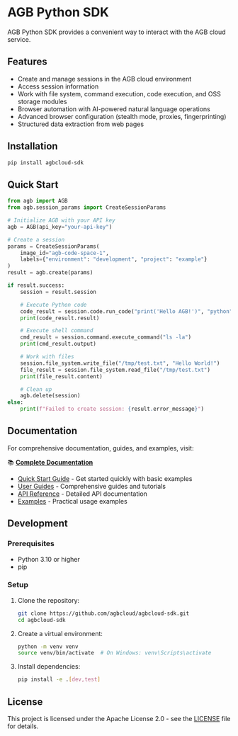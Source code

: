 # AGB Python SDK

AGB Python SDK provides a convenient way to interact with the AGB cloud service.

## Features

- Create and manage sessions in the AGB cloud environment
- Access session information
- Work with file system, command execution, code execution, and OSS storage modules
- Browser automation with AI-powered natural language operations
- Advanced browser configuration (stealth mode, proxies, fingerprinting)
- Structured data extraction from web pages

## Installation

```bash
pip install agbcloud-sdk
```

## Quick Start

```python
from agb import AGB
from agb.session_params import CreateSessionParams

# Initialize AGB with your API key
agb = AGB(api_key="your-api-key")

# Create a session
params = CreateSessionParams(
    image_id="agb-code-space-1",
    labels={"environment": "development", "project": "example"}
)
result = agb.create(params)

if result.success:
    session = result.session

    # Execute Python code
    code_result = session.code.run_code("print('Hello AGB!')", "python")
    print(code_result.result)

    # Execute shell command
    cmd_result = session.command.execute_command("ls -la")
    print(cmd_result.output)

    # Work with files
    session.file_system.write_file("/tmp/test.txt", "Hello World!")
    file_result = session.file_system.read_file("/tmp/test.txt")
    print(file_result.content)

    # Clean up
    agb.delete(session)
else:
    print(f"Failed to create session: {result.error_message}")
```

## Documentation

For comprehensive documentation, guides, and examples, visit:

📚 **[Complete Documentation](docs/README.md)**

- [Quick Start Guide](docs/quickstart.md) - Get started quickly with basic examples
- [User Guides](docs/guides/README.md) - Comprehensive guides and tutorials
- [API Reference](docs/api-reference/README.md) - Detailed API documentation
- [Examples](docs/examples/README.md) - Practical usage examples

## Development

### Prerequisites

- Python 3.10 or higher
- pip

### Setup

1. Clone the repository:
   ```bash
   git clone https://github.com/agbcloud/agbcloud-sdk.git
   cd agbcloud-sdk
   ```

2. Create a virtual environment:
   ```bash
   python -m venv venv
   source venv/bin/activate  # On Windows: venv\Scripts\activate
   ```

3. Install dependencies:
   ```bash
   pip install -e .[dev,test]
   ```

## License

This project is licensed under the Apache License 2.0 - see the [LICENSE](LICENSE) file for details.